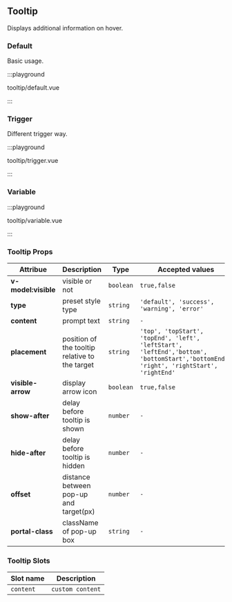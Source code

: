 ## Tooltip

Displays additional information on hover.

### Default

Basic usage.

:::playground

tooltip/default.vue

:::

### Trigger

Different trigger way.

:::playground

tooltip/trigger.vue

:::

### Variable

:::playground

tooltip/variable.vue

:::

### Tooltip Props

| Attribue            | Description                                    | Type      | Accepted values                                                                                                                      | Default      |
| ------------------- | ---------------------------------------------- | --------- | ------------------------------------------------------------------------------------------------------------------------------------ | ------------ |
| **v-model:visible** | visible or not                                 | `boolean` | `true,false`                                                                                                                         | `false`      |
| **type**            | preset style type                              | `string`  | `'default', 'success', 'warning', 'error'`                                                                                           | `default`    |
| **content**         | prompt text                                    | `string`  | `-`                                                                                                                                  | `true,false` |
| **placement**       | position of the tooltip relative to the target | `string`  | `'top', 'topStart', 'topEnd', 'left', 'leftStart', 'leftEnd','bottom', 'bottomStart','bottomEnd', 'right', 'rightStart', 'rightEnd'` | `top`        |
| **visible-arrow**   | display arrow icon                             | `boolean` | `true,false`                                                                                                                         | `true`       |
| **show-after**      | delay before tooltip is shown                  | `number`  | `-`                                                                                                                                  | `0`          |
| **hide-after**      | delay before tooltip is hidden                 | `number`  | `-`                                                                                                                                  | `0`          |
| **offset**          | distance between pop-up and target(px)         | `number`  | `-`                                                                                                                                  | `12`         |
| **portal-class**    | className of pop-up box                        | `string`  | `-`                                                                                                                                  | `-`          |

### Tooltip Slots

| Slot name | Description      |
| --------- | ---------------- |
| `content` | `custom content` |
